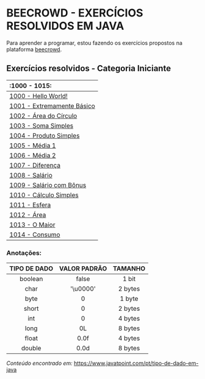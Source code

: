 
# BEECROWD - EXERCÍCIOS RESOLVIDOS EM JAVA

Para aprender a programar, estou fazendo os exercícios propostos na plataforma [beecrowd](https://www.beecrowd.com.br/judge/en/login).

## Exercícios resolvidos - Categoria Iniciante
:1000 - 1015:                                                                                             |
:-------------------------------------------------------------------------------------------------------- |
[1000 - Hello World!](https://github.com/guto-silva/beecrowd-java/blob/master/BeeCrowd1000.java)          |
[1001 - Extremamente Básico](https://github.com/guto-silva/beecrowd-java/blob/master/BeeCrowd1001.java)   |
[1002 - Área do Círculo](https://github.com/guto-silva/beecrowd-java/blob/master/BeeCrowd1002.java)       |
[1003 - Soma Simples](https://github.com/guto-silva/beecrowd-java/blob/master/BeeCrowd1003.java)          |
[1004 - Produto Simples](https://github.com/guto-silva/beecrowd-java/blob/master/BeeCrowd1004.java)       |
[1005 - Média 1](https://github.com/guto-silva/beecrowd-java/blob/master/BeeCrowd1005.java)               |
[1006 - Média 2](https://github.com/guto-silva/beecrowd-java/blob/master/BeeCrowd1006.java)               |
[1007 - Diferença](https://github.com/guto-silva/beecrowd-java/blob/master/BeeCrowd1007.java)             |
[1008 - Salário](https://github.com/guto-silva/beecrowd-java/blob/master/BeeCrowd1008.java)               |
[1009 - Salário com Bônus](https://github.com/guto-silva/beecrowd-java/blob/master/BeeCrowd1009.java)     |
[1010 - Cálculo Simples](https://github.com/guto-silva/beecrowd-java/blob/master/BeeCrowd1010.java)       |
[1011 - Esfera](https://github.com/guto-silva/beecrowd-java/blob/master/BeeCrowd1011.java)                |
[1012 - Área](https://github.com/guto-silva/beecrowd-java/blob/master/BeeCrowd1012.java)                  |
[1013 - O Maior](https://github.com/guto-silva/beecrowd-java/blob/master/BeeCrowd1013.java)               |
[1014 - Consumo](https://github.com/guto-silva/beecrowd-java/blob/master/BeeCrowd1014.java)               |

### Anotações:

TIPO DE DADO | VALOR PADRÃO | TAMANHO 
:-----------:|:------------:|:-------:
boolean      | false        | 1 bit
char         | '\u0000'     | 2 bytes
byte         | 0            | 1 byte
short        | 0            | 2 bytes
int          | 0            | 4 bytes
long         | 0L           | 8 bytes
float        | 0.0f         | 4 bytes
double       | 0.0d         | 8 bytes

*Conteúdo encontrado em:* <https://www.javatpoint.com/pt/tipo-de-dado-em-java> 
